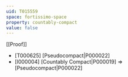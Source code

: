 ```yaml
---
uid: T015559
space: fortissimo-space
property: countably-compact
value: false
---
```

[[Proof]]

* [T000625] [Pseudocompact|P000022]
* [I000004] [Countably Compact|P000019] => [Pseudocompact|P000022]

